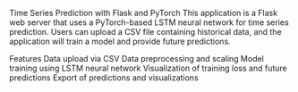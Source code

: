 Time Series Prediction with Flask and PyTorch
This application is a Flask web server that uses a PyTorch-based LSTM neural network for time series prediction. Users can upload a CSV file containing historical data, and the application will train a model and provide future predictions.

Features
Data upload via CSV
Data preprocessing and scaling
Model training using LSTM neural network
Visualization of training loss and future predictions
Export of predictions and visualizations
